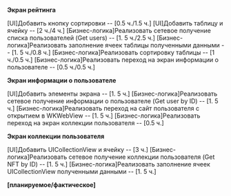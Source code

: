 **Экран рейтинга**

\[UI\]Добавить кнопку сортировки -- \[0.5 ч.\/1.5 ч.]
\[UI\]Добавить таблицу и ячейку -- \[2 ч.\/4 ч.]
\[Бизнес-логика\]Реализовать сетевое получение списка пользователей (Get users) -- \[1. 5 ч.\/2.5 ч.]
\[Бизнес-логика\]Реализовать заполнение ячеек таблицы полученными данными -- \[1. 5 ч.\/0.8 ч.] 
\[Бизнес-логика\]Реализовать сортировку таблицы -- \[1 ч.\/0.5 ч.]
\[Бизнес-логика\]Реализовать переход на экран информации о пользователе -- \[0.5 ч.\/0.5 ч.]

**Экран информации о пользователе**

\[UI\]Добавить элементы экрана -- \[1. 5 ч.\]
\[Бизнес-логика\]Реализовать сетевое получение информации о пользователе (Get user by ID) -- \[1. 5 ч.\]
\[Бизнес-логика\]Реализовать переход на сайт пользователя с открытием в WKWebView -- \[1. 5 ч.\]
\[Бизнес-логика\]Реализовать переход на экран коллекции пользователя -- \[0.5 ч.\]

**Экран коллекции пользователя**

\[UI\]Добавить UICollectionView и ячейку -- \[3 ч.\]
\[Бизнес-логика\]Реализовать сетевое получение коллекции пользователя (Get NFT by ID) -- \[1. 5 ч.\]
\[Бизнес-логика\]Реализовать заполнение ячеек UICollectionView полученными данными -- \[1. 5 ч.\]

**\[планируемое/фактическое]**